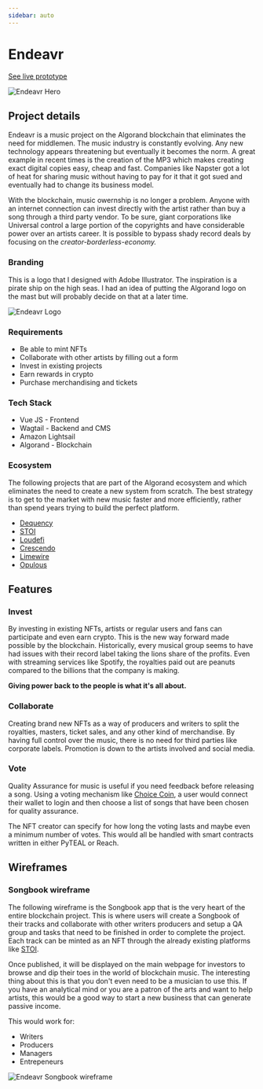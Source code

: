 ```yaml
---
sidebar: auto
---
```


# Endeavr

[See live prototype](https://soundendeavr.netlify.app/)

![Endeavr Hero](/images/work/endeavr/endeavr-new-bg.png)

## Project details
Endeavr is a music project on the Algorand blockchain that eliminates the need for middlemen.  The music industry is constantly evolving.  Any new technology appears threatening but eventually it becomes the norm.  A great example in recent times is the creation of the MP3 which makes creating exact digital copies easy, cheap and fast.  Companies like Napster got a lot of heat for sharing music without having to pay for it that it got sued and eventually had to change its business model.  

With the blockchain, music owernship is no longer a problem.  Anyone with an internet connection can invest directly with the artist rather than buy a song through a third party vendor.  To be sure, giant corporations like Universal control a large portion of the copyrights and have considerable power over an artists career.  It is possible to bypass shady record deals by focusing on the *creator-borderless-economy.*

### Branding
This is a logo that I designed with Adobe Illustrator.  The inspiration is a pirate ship on the high seas. I had an idea of putting the Algorand logo on the mast but will probably decide on that at a later time.

![Endeavr Logo](/images/work/endeavr/endeavr-logo.png)

### Requirements
- Be able to mint NFTs
- Collaborate with other artists by filling out a form
- Invest in existing projects 
- Earn rewards in crypto
- Purchase merchandising and tickets


### Tech Stack
- Vue JS - Frontend
- Wagtail - Backend and CMS
- Amazon Lightsail
- Algorand - Blockchain 

### Ecosystem
The following projects that are part of the Algorand ecosystem and which eliminates the need to create a new system from scratch.  The best strategy is to get to the market with new music faster and more efficiently, rather than spend years trying to build the perfect platform.  

- [Dequency](https://dequency.io/)
- [STOI](https://stoi.org/)
- [Loudefi](https://loudefi.com/)
- [Crescendo](https://crescendocrypto.xyz/)
- [Limewire](https://limewire.com/waitlist)
- [Opulous](https://www.opulous.org/)

## Features

### Invest
By investing in existing NFTs, artists or regular users and fans can participate and even earn crypto.  This is the new way forward made possible by the blockchain.  Historically, every musical group seems to have had issues with their record label taking the lions share of the profits.  Even with streaming services like Spotify, the royalties paid out are peanuts compared to the billions that the company is making. 

**Giving power back to the people is what it's all about.**

### Collaborate
Creating brand new NFTs as a way of producers and writers to split the royalties, masters, ticket sales, and any other kind of merchandise.  By having full control over the music, there is no need for third parties like corporate labels.  Promotion is down to the artists involved and social media. 

### Vote
Quality Assurance for music is useful if you need feedback before releasing a song.  Using a voting mechanism like [Choice Coin](), a user would connect their wallet to login and then choose a list of songs that have been chosen for quality assurance.  

The NFT creator can specify for how long the voting lasts and maybe even a minimum number of votes.  This would all be handled with smart contracts written in either PyTEAL or Reach.

## Wireframes

### Songbook wireframe
The following wireframe is the Songbook app that is the very heart of the entire blockchain project.  This is where users will create a Songbook of their tracks and collaborate with other writers producers and setup a QA group and tasks that need to be finished in order to complete the project.  Each track can be minted as an NFT through the already existing platforms like [STOI](/blog/blockchain/algorand/STOI.md). 

Once published, it will be displayed on the main webpage for investors to browse and dip their toes in the world of blockchain music. The interesting thing about this is that you don't even need to be a musician to use this.  If you have an analytical mind or you are a patron of the arts and want to help artists, this would be a good way to start a new business that can generate passive income.  

This would work for:

- Writers
- Producers
- Managers
- Entrepeneurs


![Endeavr Songbook wireframe](/images/work/endeavr/songbook-wireframe.png)

